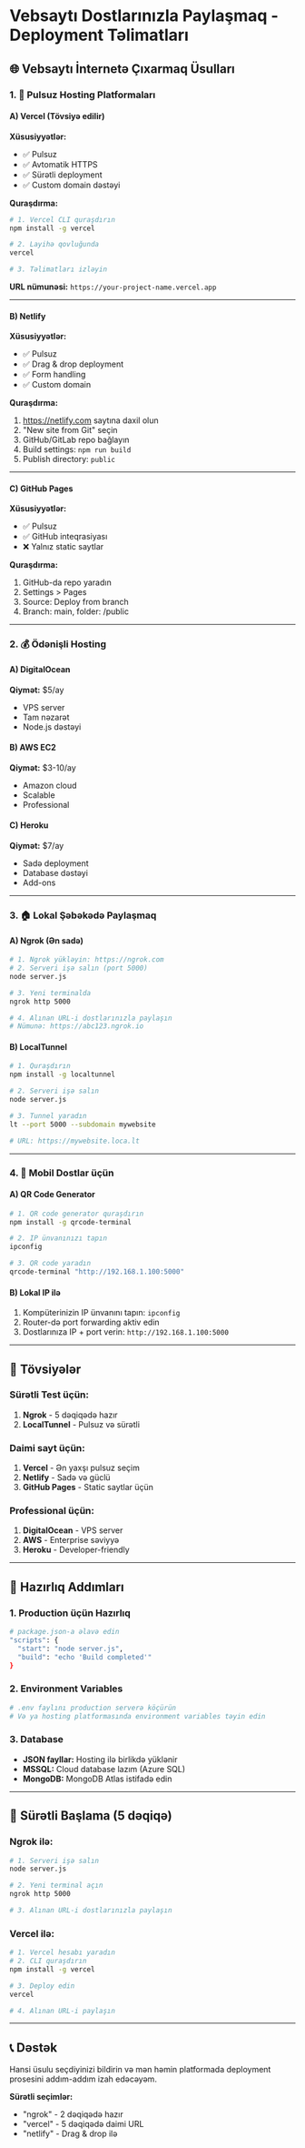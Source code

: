 # Vebsaytı Dostlarınızla Paylaşmaq - Deployment Təlimatları

## 🌐 Vebsaytı İnternetə Çıxarmaq Üsulları

### 1. 🚀 Pulsuz Hosting Platformaları

#### A) Vercel (Tövsiyə edilir)
**Xüsusiyyətlər:**
- ✅ Pulsuz
- ✅ Avtomatik HTTPS
- ✅ Sürətli deployment
- ✅ Custom domain dəstəyi

**Quraşdırma:**
```bash
# 1. Vercel CLI quraşdırın
npm install -g vercel

# 2. Layihə qovluğunda
vercel

# 3. Təlimatları izləyin
```

**URL nümunəsi:** `https://your-project-name.vercel.app`

---

#### B) Netlify
**Xüsusiyyətlər:**
- ✅ Pulsuz
- ✅ Drag & drop deployment
- ✅ Form handling
- ✅ Custom domain

**Quraşdırma:**
1. https://netlify.com saytına daxil olun
2. "New site from Git" seçin
3. GitHub/GitLab repo bağlayın
4. Build settings: `npm run build`
5. Publish directory: `public`

---

#### C) GitHub Pages
**Xüsusiyyətlər:**
- ✅ Pulsuz
- ✅ GitHub inteqrasiyası
- ❌ Yalnız static saytlar

**Quraşdırma:**
1. GitHub-da repo yaradın
2. Settings > Pages
3. Source: Deploy from branch
4. Branch: main, folder: /public

---

### 2. 💰 Ödənişli Hosting

#### A) DigitalOcean
**Qiymət:** $5/ay
- VPS server
- Tam nəzarət
- Node.js dəstəyi

#### B) AWS EC2
**Qiymət:** $3-10/ay
- Amazon cloud
- Scalable
- Professional

#### C) Heroku
**Qiymət:** $7/ay
- Sadə deployment
- Database dəstəyi
- Add-ons

---

### 3. 🏠 Lokal Şəbəkədə Paylaşmaq

#### A) Ngrok (Ən sadə)
```bash
# 1. Ngrok yükləyin: https://ngrok.com
# 2. Serveri işə salın (port 5000)
node server.js

# 3. Yeni terminalda
ngrok http 5000

# 4. Alınan URL-i dostlarınızla paylaşın
# Nümunə: https://abc123.ngrok.io
```

#### B) LocalTunnel
```bash
# 1. Quraşdırın
npm install -g localtunnel

# 2. Serveri işə salın
node server.js

# 3. Tunnel yaradın
lt --port 5000 --subdomain mywebsite

# URL: https://mywebsite.loca.lt
```

---

### 4. 📱 Mobil Dostlar üçün

#### A) QR Code Generator
```bash
# 1. QR code generator quraşdırın
npm install -g qrcode-terminal

# 2. IP ünvanınızı tapın
ipconfig

# 3. QR code yaradın
qrcode-terminal "http://192.168.1.100:5000"
```

#### B) Lokal IP ilə
1. Kompüterinizin IP ünvanını tapın: `ipconfig`
2. Router-də port forwarding aktiv edin
3. Dostlarınıza IP + port verin: `http://192.168.1.100:5000`

---

## 🎯 Tövsiyələr

### Sürətli Test üçün:
1. **Ngrok** - 5 dəqiqədə hazır
2. **LocalTunnel** - Pulsuz və sürətli

### Daimi sayt üçün:
1. **Vercel** - Ən yaxşı pulsuz seçim
2. **Netlify** - Sadə və güclü
3. **GitHub Pages** - Static saytlar üçün

### Professional üçün:
1. **DigitalOcean** - VPS server
2. **AWS** - Enterprise səviyyə
3. **Heroku** - Developer-friendly

---

## 🔧 Hazırlıq Addımları

### 1. Production üçün Hazırlıq
```bash
# package.json-a əlavə edin
"scripts": {
  "start": "node server.js",
  "build": "echo 'Build completed'"
}
```

### 2. Environment Variables
```bash
# .env faylını production serverə köçürün
# Və ya hosting platformasında environment variables təyin edin
```

### 3. Database
- **JSON fayllar:** Hosting ilə birlikdə yüklənir
- **MSSQL:** Cloud database lazım (Azure SQL)
- **MongoDB:** MongoDB Atlas istifadə edin

---

## 🚀 Sürətli Başlama (5 dəqiqə)

### Ngrok ilə:
```bash
# 1. Serveri işə salın
node server.js

# 2. Yeni terminal açın
ngrok http 5000

# 3. Alınan URL-i dostlarınızla paylaşın
```

### Vercel ilə:
```bash
# 1. Vercel hesabı yaradın
# 2. CLI quraşdırın
npm install -g vercel

# 3. Deploy edin
vercel

# 4. Alınan URL-i paylaşın
```

---

## 📞 Dəstək

Hansi üsulu seçdiyinizi bildirin və mən həmin platformada deployment prosesini addım-addım izah edəcəyəm.

**Sürətli seçimlər:**
- "ngrok" - 2 dəqiqədə hazır
- "vercel" - 5 dəqiqədə daimi URL
- "netlify" - Drag & drop ilə